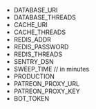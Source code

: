 - DATABASE_URI
- DATABASE_THREADS
- CACHE_URI
- CACHE_THREADS
- REDIS_ADDR
- REDIS_PASSWORD
- REDIS_THREADS
- SENTRY_DSN
- SWEEP_TIME // in minutes
- PRODUCTION
- PATREON_PROXY_URL
- PATREON_PROXY_KEY
- BOT_TOKEN

